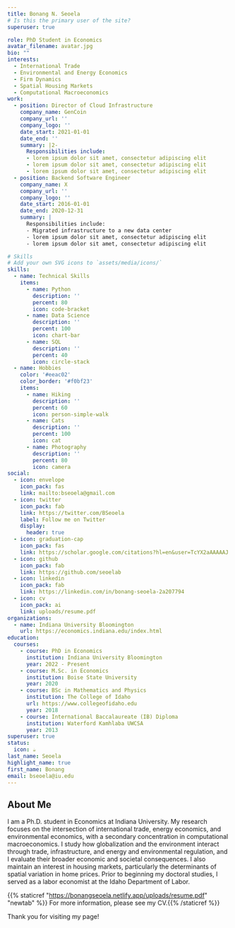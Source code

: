 ```yaml
---
title: Bonang N. Seoela
# Is this the primary user of the site?
superuser: true

role: PhD Student in Economics
avatar_filename: avatar.jpg
bio: ""
interests:
  - International Trade
  - Environmental and Energy Economics
  - Firm Dynamics
  - Spatial Housing Markets
  - Computational Macroeconomics
work:
  - position: Director of Cloud Infrastructure
    company_name: GenCoin
    company_url: ''
    company_logo: ''
    date_start: 2021-01-01
    date_end: ''
    summary: |2-
      Responsibilities include:
      - lorem ipsum dolor sit amet, consectetur adipiscing elit
      - lorem ipsum dolor sit amet, consectetur adipiscing elit
      - lorem ipsum dolor sit amet, consectetur adipiscing elit
  - position: Backend Software Engineer
    company_name: X
    company_url: ''
    company_logo: ''
    date_start: 2016-01-01
    date_end: 2020-12-31
    summary: |
      Responsibilities include:
      - Migrated infrastructure to a new data center
      - lorem ipsum dolor sit amet, consectetur adipiscing elit
      - lorem ipsum dolor sit amet, consectetur adipiscing elit

# Skills
# Add your own SVG icons to `assets/media/icons/`
skills:
  - name: Technical Skills
    items:
      - name: Python
        description: ''
        percent: 80
        icon: code-bracket
      - name: Data Science
        description: ''
        percent: 100
        icon: chart-bar
      - name: SQL
        description: ''
        percent: 40
        icon: circle-stack
  - name: Hobbies
    color: '#eeac02'
    color_border: '#f0bf23'
    items:
      - name: Hiking
        description: ''
        percent: 60
        icon: person-simple-walk
      - name: Cats
        description: ''
        percent: 100
        icon: cat
      - name: Photography
        description: ''
        percent: 80
        icon: camera
social:
  - icon: envelope
    icon_pack: fas
    link: mailto:bseoela@gmail.com
  - icon: twitter
    icon_pack: fab
    link: https://twitter.com/BSeoela
    label: Follow me on Twitter
    display:
      header: true
  - icon: graduation-cap
    icon_pack: fas
    link: https://scholar.google.com/citations?hl=en&user=TcYX2aAAAAAJ
  - icon: github
    icon_pack: fab
    link: https://github.com/seoelab
  - icon: linkedin
    icon_pack: fab
    link: https://linkedin.com/in/bonang-seoela-2a207794
  - icon: cv
    icon_pack: ai
    link: uploads/resume.pdf
organizations:
  - name: Indiana University Bloomington
    url: https://economics.indiana.edu/index.html
education:
  courses:
    - course: PhD in Economics
      institution: Indiana University Bloomington
      year: 2022 - Present
    - course: M.Sc. in Economics
      institution: Boise State University
      year: 2020
    - course: BSc in Mathematics and Physics
      institution: The College of Idaho
      url: https://www.collegeofidaho.edu
      year: 2018
    - course: International Baccalaureate (IB) Diploma
      institution: Waterford Kamhlaba UWCSA
      year: 2013
superuser: true
status:
  icon: ☕️
last_name: Seoela
highlight_name: true
first_name: Bonang
email: bseoela@iu.edu
---
```


## About Me

I am a Ph.D. student in Economics at Indiana University. My research focuses on the intersection of international trade, energy economics, and environmental economics, with a secondary concentration in computational macroeconomics. I study how globalization and the environment interact through trade, infrastructure, and energy and environmental regulation, and I evaluate their broader economic and societal consequences. I also maintain an interest in housing markets, particularly the determinants of spatial variation in home prices. Prior to beginning my doctoral studies, I served as a labor economist at the Idaho Department of Labor. 

{{% staticref "https://bonangseoela.netlify.app/uploads/resume.pdf" "newtab" %}} For more information, please see my CV.{{% /staticref %}}

Thank you for visiting my page!
